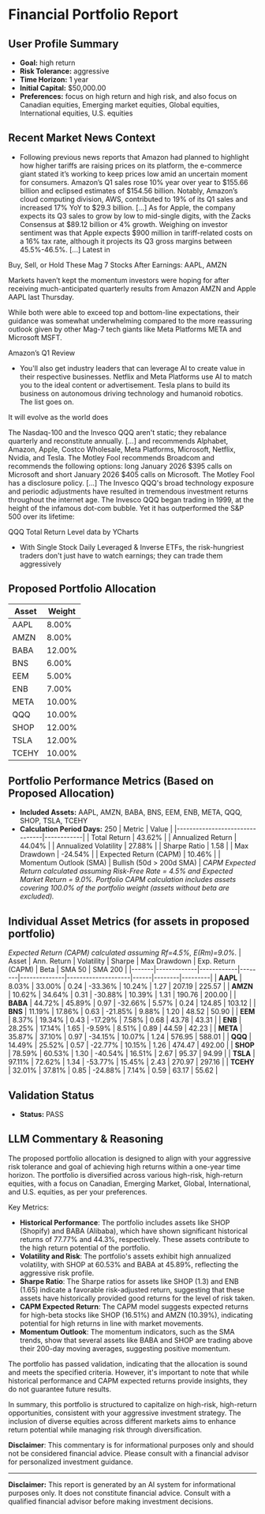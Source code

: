 # Financial Portfolio Report

## User Profile Summary
- **Goal:** high return
- **Risk Tolerance:** aggressive
- **Time Horizon:** 1 year
- **Initial Capital:** $50,000.00
- **Preferences:** focus on high return and high risk, and also focus on Canadian equities, Emerging market equities, Global equities, International equities, U.S. equities

## Recent Market News Context
- Following previous news reports that Amazon had planned to highlight how higher tariffs are raising prices on its platform, the e-commerce giant stated it’s working to keep prices low amid an uncertain moment for consumers. Amazon’s Q1 sales rose 10% year over year to $155.66 billion and eclipsed estimates of $154.56 billion. Notably, Amazon’s cloud computing division, AWS, contributed to 19% of its Q1 sales and increased 17% YoY to $29.3 billion. [...] As for Apple, the company expects its Q3 sales to grow by low to mid-single digits, with the Zacks Consensus at $89.12 billion or 4% growth. Weighing on investor sentiment was that Apple expects $900 million in tariff-related costs on a 16% tax rate, although it projects its Q3 gross margins between 45.5%-46.5%. [...] Latest in

Buy, Sell, or Hold These Mag 7 Stocks After Earnings: AAPL, AMZN

Markets haven’t kept the momentum investors were hoping for after receiving much-anticipated quarterly results from Amazon AMZN and Apple AAPL last Thursday.

While both were able to exceed top and bottom-line expectations, their guidance was somewhat underwhelming compared to the more reassuring outlook given by other Mag-7 tech giants like Meta Platforms META and Microsoft MSFT.

Amazon’s Q1 Review
- You'll also get industry leaders that can leverage AI to create value in their respective businesses. Netflix and Meta Platforms use AI to match you to the ideal content or advertisement. Tesla plans to build its business on autonomous driving technology and humanoid robotics. The list goes on.

It will evolve as the world does

The Nasdaq-100 and the Invesco QQQ aren't static; they rebalance quarterly and reconstitute annually. [...] and recommends Alphabet, Amazon, Apple, Costco Wholesale, Meta Platforms, Microsoft, Netflix, Nvidia, and Tesla. The Motley Fool recommends Broadcom and recommends the following options: long January 2026 $395 calls on Microsoft and short January 2026 $405 calls on Microsoft. The Motley Fool has a disclosure policy. [...] The Invesco QQQ's broad technology exposure and periodic adjustments have resulted in tremendous investment returns throughout the internet age. The Invesco QQQ began trading in 1999, at the height of the infamous dot-com bubble. Yet it has outperformed the S&P 500 over its lifetime:



QQQ Total Return Level data by YCharts
- With Single Stock Daily Leveraged & Inverse ETFs, the risk-hungriest traders don't just have to watch earnings; they can trade them aggressively

## Proposed Portfolio Allocation
| Asset | Weight |
|-------|--------|
| AAPL | 8.00% |
| AMZN | 8.00% |
| BABA | 12.00% |
| BNS | 6.00% |
| EEM | 5.00% |
| ENB | 7.00% |
| META | 10.00% |
| QQQ | 10.00% |
| SHOP | 12.00% |
| TSLA | 12.00% |
| TCEHY | 10.00% |

## Portfolio Performance Metrics (Based on Proposed Allocation)
- **Included Assets:** AAPL, AMZN, BABA, BNS, EEM, ENB, META, QQQ, SHOP, TSLA, TCEHY
- **Calculation Period Days:** 250
| Metric                         | Value      |
|--------------------------------|------------|
| Total Return                   | 43.62% |
| Annualized Return              | 44.04% |
| Annualized Volatility          | 27.88% |
| Sharpe Ratio                   | 1.58 |
| Max Drawdown                   | -24.54% |
| Expected Return (CAPM)       | 10.46% |
| Momentum Outlook (SMA)       | Bullish (50d > 200d SMA) |
*CAPM Expected Return calculated assuming Risk-Free Rate = 4.5% and Expected Market Return = 9.0%.*
*Portfolio CAPM calculation includes assets covering 100.0% of the portfolio weight (assets without beta are excluded).*

## Individual Asset Metrics (for assets in proposed portfolio)
*Expected Return (CAPM) calculated assuming Rf=4.5%, E(Rm)=9.0%.*
| Asset | Ann. Return | Volatility | Sharpe | Max Drawdown | Exp. Return (CAPM) | Beta | SMA 50 | SMA 200 |
|-------|-------------|------------|--------|--------------|--------------------|------|--------|---------|
| **AAPL** | 8.03% | 33.00% | 0.24 | -33.36% | 10.24% | 1.27 | 207.19 | 225.57 |
| **AMZN** | 10.62% | 34.64% | 0.31 | -30.88% | 10.39% | 1.31 | 190.76 | 200.00 |
| **BABA** | 44.72% | 45.89% | 0.97 | -32.66% | 5.57% | 0.24 | 124.85 | 103.12 |
| **BNS** | 11.19% | 17.86% | 0.63 | -21.85% | 9.88% | 1.20 | 48.52 | 50.90 |
| **EEM** | 8.37% | 19.34% | 0.43 | -17.29% | 7.58% | 0.68 | 43.78 | 43.31 |
| **ENB** | 28.25% | 17.14% | 1.65 | -9.59% | 8.51% | 0.89 | 44.59 | 42.23 |
| **META** | 35.87% | 37.10% | 0.97 | -34.15% | 10.07% | 1.24 | 576.95 | 588.01 |
| **QQQ** | 14.49% | 25.52% | 0.57 | -22.77% | 10.15% | 1.26 | 474.47 | 492.00 |
| **SHOP** | 78.59% | 60.53% | 1.30 | -40.54% | 16.51% | 2.67 | 95.37 | 94.99 |
| **TSLA** | 97.11% | 72.62% | 1.34 | -53.77% | 15.45% | 2.43 | 270.97 | 297.16 |
| **TCEHY** | 32.01% | 37.81% | 0.85 | -24.88% | 7.14% | 0.59 | 63.17 | 55.62 |

## Validation Status
- **Status:** PASS

## LLM Commentary & Reasoning
The proposed portfolio allocation is designed to align with your aggressive risk tolerance and goal of achieving high returns within a one-year time horizon. The portfolio is diversified across various high-risk, high-return equities, with a focus on Canadian, Emerging Market, Global, International, and U.S. equities, as per your preferences.

Key Metrics:
- **Historical Performance**: The portfolio includes assets like SHOP (Shopify) and BABA (Alibaba), which have shown significant historical returns of 77.77% and 44.3%, respectively. These assets contribute to the high return potential of the portfolio.
- **Volatility and Risk**: The portfolio's assets exhibit high annualized volatility, with SHOP at 60.53% and BABA at 45.89%, reflecting the aggressive risk profile.
- **Sharpe Ratio**: The Sharpe ratios for assets like SHOP (1.3) and ENB (1.65) indicate a favorable risk-adjusted return, suggesting that these assets have historically provided good returns for the level of risk taken.
- **CAPM Expected Return**: The CAPM model suggests expected returns for high-beta stocks like SHOP (16.51%) and AMZN (10.39%), indicating potential for high returns in line with market movements.
- **Momentum Outlook**: The momentum indicators, such as the SMA trends, show that several assets like BABA and SHOP are trading above their 200-day moving averages, suggesting positive momentum.

The portfolio has passed validation, indicating that the allocation is sound and meets the specified criteria. However, it's important to note that while historical performance and CAPM expected returns provide insights, they do not guarantee future results.

In summary, this portfolio is structured to capitalize on high-risk, high-return opportunities, consistent with your aggressive investment strategy. The inclusion of diverse equities across different markets aims to enhance return potential while managing risk through diversification.

**Disclaimer**: This commentary is for informational purposes only and should not be considered financial advice. Please consult with a financial advisor for personalized investment guidance.

---
**Disclaimer:** This report is generated by an AI system for informational purposes only. It does not constitute financial advice. Consult with a qualified financial advisor before making investment decisions.
